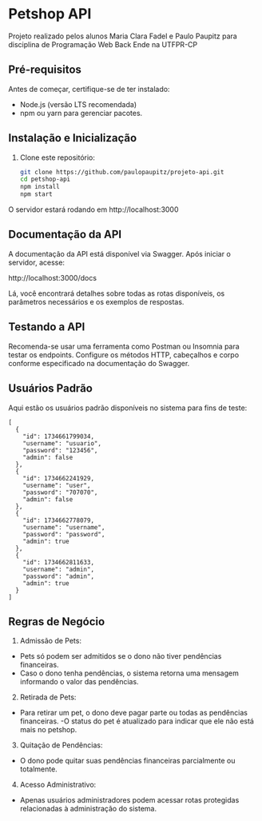 # Petshop API

Projeto realizado pelos alunos Maria Clara Fadel e Paulo Paupitz para disciplina de Programação Web Back Ende na UTFPR-CP

## Pré-requisitos

Antes de começar, certifique-se de ter instalado:

- Node.js (versão LTS recomendada)
- npm ou yarn para gerenciar pacotes.

## Instalação e Inicialização

1. Clone este repositório:
   ```bash
   git clone https://github.com/paulopaupitz/projeto-api.git
   cd petshop-api
   npm install
   npm start
   ```

O servidor estará rodando em http://localhost:3000

## Documentação da API

A documentação da API está disponível via Swagger. Após iniciar o servidor, acesse:

http://localhost:3000/docs

Lá, você encontrará detalhes sobre todas as rotas disponíveis, os parâmetros necessários e os exemplos de respostas.

## Testando a API

Recomenda-se usar uma ferramenta como Postman ou Insomnia para testar os endpoints. Configure os métodos HTTP, cabeçalhos e corpo conforme especificado na documentação do Swagger.

## Usuários Padrão

Aqui estão os usuários padrão disponíveis no sistema para fins de teste:

```
[
  {
    "id": 1734661799034,
    "username": "usuario",
    "password": "123456",
    "admin": false
  },
  {
    "id": 1734662241929,
    "username": "user",
    "password": "707070",
    "admin": false
  },
  {
    "id": 1734662778079,
    "username": "username",
    "password": "password",
    "admin": true
  },
  {
    "id": 1734662811633,
    "username": "admin",
    "password": "admin",
    "admin": true
  }
]
```

## Regras de Negócio

1. Admissão de Pets:

- Pets só podem ser admitidos se o dono não tiver pendências financeiras.
- Caso o dono tenha pendências, o sistema retorna uma mensagem informando o valor das pendências.

2. Retirada de Pets:

- Para retirar um pet, o dono deve pagar parte ou todas as pendências financeiras.
  -O status do pet é atualizado para indicar que ele não está mais no petshop.

3. Quitação de Pendências:

- O dono pode quitar suas pendências financeiras parcialmente ou totalmente.

4. Acesso Administrativo:

- Apenas usuários administradores podem acessar rotas protegidas relacionadas à administração do sistema.
